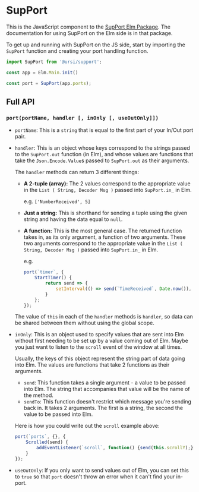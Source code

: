 # SupPort

This is the JavaScript component to the [SupPort Elm Package](https://github.com/ursi/support). The documentation for using SupPort on the Elm side is in that package.

To get up and running with SupPort on the JS side, start by importing the `SupPort` function and creating your port handling function.

```js
import SupPort from '@ursi/support';

const app = Elm.Main.init()

const port = SupPort(app.ports);
```

## Full API

### `port(portName, handler [, inOnly [, useOutOnly]])`

* `portName`: This is a `string` that is equal to the first part of your In/Out port pair.
* `handler`: This is an object whose keys correspond to the strings passed to the `SupPort.out` function (in Elm), and whose values are functions that take the `Json.Encode.Value`s passed to `SupPort.out` as their arguments.

    The `handler` methods can return 3 different things:
    * **A 2-tuple (array):** The 2 values correspond to the appropriate value in the `List ( String, Decoder Msg )` passed into `SupPort.in_` in Elm.

        e.g. `['NumberReceived', 5]`
    * **Just a string:** This is shorthand for sending a tuple using the given string and having the data equal to `null`.

    * **A function:** This is the most general case. The returned function takes in, as its only argument, a function of two arguments. These two arguments correspond to the appropriate value in the `List ( String, Decoder Msg )` passed into `SupPort.in_` in Elm.

        e.g. 
        ```js
        port(`timer`, {
            StartTimer() {
                return send => {
                    setInterval(() => send(`TimeReceived`, Date.now()), 1000);
                }
            };
        });
        ```

    The value of `this` in each of the `handler` methods is `handler`, so data can be shared between them without using the global scope.
* `inOnly`: This is an object used to specify values that are sent into Elm without first needing to be set up by a value coming out of Elm. Maybe you just want to listen to the `scroll` event of the window at all times.

    Usually, the keys of this object represent the string part of data going into Elm. The values are functions that take 2 functions as their arguments.
    * `send`: This function takes a single argument - a value to be passed into Elm. The string that accompanies that value will be the name of the method.
    * `sendTo`: This function doesn't restrict which message you're sending back in. It takes 2 arguments. The first is a string, the second the value to be passed into Elm.

    Here is how you could write out the `scroll` example above:

    ```js
    port(`ports`, {}, {
        Scrolled(send) {
            addEventListener(`scroll`, function() {send(this.scrollY);});
        }
    });
    ```
* `useOutOnly`: If you only want to send values out of Elm, you can set this to `true` so that `port` doesn't throw an error when it can't find your in-port.
